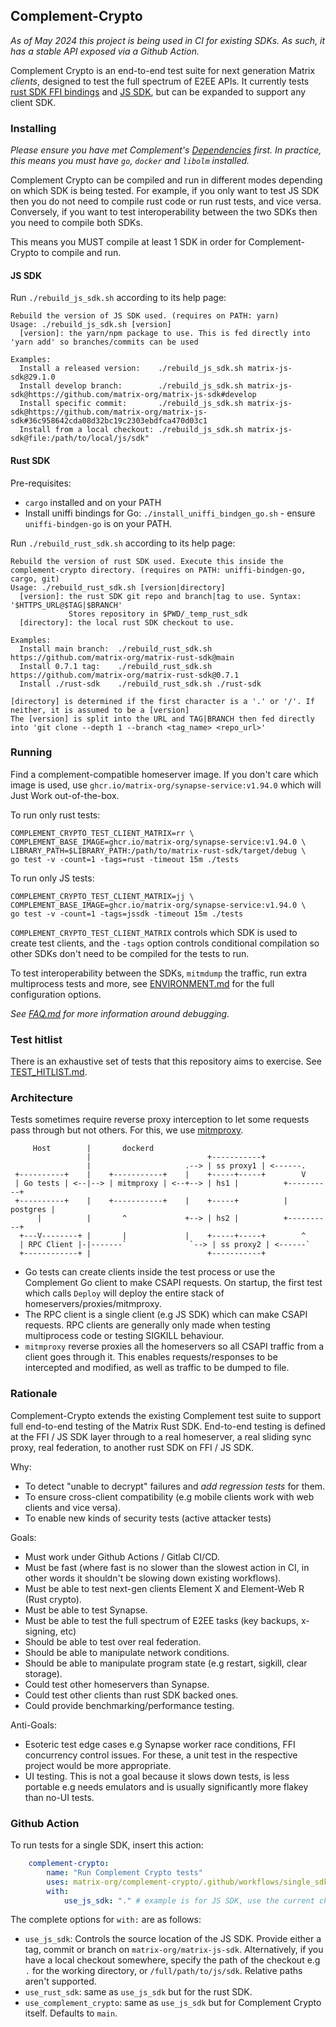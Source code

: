 ## Complement-Crypto
*As of May 2024 this project is being used in CI for existing SDKs. As such, it has a stable API exposed via a Github Action.*

Complement Crypto is an end-to-end test suite for next generation Matrix _clients_, designed to test the full spectrum of E2EE APIs.
It currently tests [rust SDK FFI bindings](https://github.com/matrix-org/matrix-rust-sdk/tree/main/bindings/matrix-sdk-ffi) and
[JS SDK](https://github.com/matrix-org/matrix-js-sdk/), but can be expanded to support any client SDK.

### Installing

*Please ensure you have met Complement's [Dependencies](https://github.com/matrix-org/complement?tab=readme-ov-file#dependencies) first.
In practice, this means you must have `go`, `docker` and `libolm` installed.*

Complement Crypto can be compiled and run in different modes depending on which SDK is being tested. For example, if you only want
to test JS SDK then you do not need to compile rust code or run rust tests, and vice versa. Conversely, if you want to test
interoperability between the two SDKs then you need to compile both SDKs.

This means you MUST compile at least 1 SDK in order for Complement-Crypto to compile and run.

#### JS SDK

Run `./rebuild_js_sdk.sh` according to its help page:
```
Rebuild the version of JS SDK used. (requires on PATH: yarn)
Usage: ./rebuild_js_sdk.sh [version]
  [version]: the yarn/npm package to use. This is fed directly into 'yarn add' so branches/commits can be used

Examples:
  Install a released version:    ./rebuild_js_sdk.sh matrix-js-sdk@29.1.0
  Install develop branch:        ./rebuild_js_sdk.sh matrix-js-sdk@https://github.com/matrix-org/matrix-js-sdk#develop
  Install specific commit:       ./rebuild_js_sdk.sh matrix-js-sdk@https://github.com/matrix-org/matrix-js-sdk#36c958642cda08d32bc19c2303ebdfca470d03c1
  Install from a local checkout: ./rebuild_js_sdk.sh matrix-js-sdk@file:/path/to/local/js/sdk"
```

#### Rust SDK

Pre-requisites:
 - `cargo` installed and on your PATH
 - Install uniffi bindings for Go: `./install_uniffi_bindgen_go.sh` - ensure `uniffi-bindgen-go` is on your PATH.

Run `./rebuild_rust_sdk.sh` according to its help page:
```
Rebuild the version of rust SDK used. Execute this inside the complement-crypto directory. (requires on PATH: uniffi-bindgen-go, cargo, git)
Usage: ./rebuild_rust_sdk.sh [version|directory]
  [version]: the rust SDK git repo and branch|tag to use. Syntax: '$HTTPS_URL@$TAG|$BRANCH'
             Stores repository in $PWD/_temp_rust_sdk
  [directory]: the local rust SDK checkout to use.

Examples:
  Install main branch:  ./rebuild_rust_sdk.sh https://github.com/matrix-org/matrix-rust-sdk@main
  Install 0.7.1 tag:    ./rebuild_rust_sdk.sh https://github.com/matrix-org/matrix-rust-sdk@0.7.1
  Install ./rust-sdk    ./rebuild_rust_sdk.sh ./rust-sdk

[directory] is determined if the first character is a '.' or '/'. If neither, it is assumed to be a [version]
The [version] is split into the URL and TAG|BRANCH then fed directly into 'git clone --depth 1 --branch <tag_name> <repo_url>'
```

### Running

Find a complement-compatible homeserver image. If you don't care which image is used, use `ghcr.io/matrix-org/synapse-service:v1.94.0` 
which will Just Work out-of-the-box.

To run only rust tests:
```
COMPLEMENT_CRYPTO_TEST_CLIENT_MATRIX=rr \
COMPLEMENT_BASE_IMAGE=ghcr.io/matrix-org/synapse-service:v1.94.0 \
LIBRARY_PATH=$LIBRARY_PATH:/path/to/matrix-rust-sdk/target/debug \
go test -v -count=1 -tags=rust -timeout 15m ./tests
```

To run only JS tests:
```
COMPLEMENT_CRYPTO_TEST_CLIENT_MATRIX=jj \
COMPLEMENT_BASE_IMAGE=ghcr.io/matrix-org/synapse-service:v1.94.0 \
go test -v -count=1 -tags=jssdk -timeout 15m ./tests
```

`COMPLEMENT_CRYPTO_TEST_CLIENT_MATRIX` controls which SDK is used to create test clients, and the `-tags` option
controls conditional compilation so other SDKs don't need to be compiled for the tests to run.

To test interoperability between the SDKs, `mitmdump` the traffic, run extra multiprocess tests and more,
see [ENVIRONMENT.md](ENVIRONMENT.md) for the full configuration options.

*See [FAQ.md](FAQ.md) for more information around debugging.*

### Test hitlist
There is an exhaustive set of tests that this repository aims to exercise. See [TEST_HITLIST.md](TEST_HITLIST.md).

### Architecture

Tests sometimes require reverse proxy interception to let some requests pass through but not others. For this, we use [mitmproxy](https://mitmproxy.org/).

```
     Host        |       dockerd           
                 |                          +-----------+      
                 |                     .--> | ss proxy1 | <------.
 +----------+    |    +-----------+    |    +-----+-----+        V
 | Go tests | <--|--> | mitmproxy | <--+--> | hs1 |          +----------+
 +----------+    |    +-----------+    |    +-----+          | postgres |
      |          |       ^             +--> | hs2 |          +----------+
  +---V--------+ |       |             |    +-----+-----+        ^
  | RPC Client |-|-------`              `--> | ss proxy2 | <------`
  +------------+ |                          +-----------+      
```
- Go tests can create clients inside the test process or use the Complement Go client to make CSAPI requests. On startup, the first test which calls `Deploy` will deploy the entire stack of homeservers/proxies/mitmproxy.
- The RPC client is a single client (e.g JS SDK) which can make CSAPI requests. RPC clients are generally only made when testing multiprocess code or testing SIGKILL behaviour.
- `mitmproxy` reverse proxies all the homeservers so all CSAPI traffic from a client goes through it. This enables requests/responses to be intercepted and modified, as well as traffic to be dumped to file.

### Rationale

Complement-Crypto extends the existing Complement test suite to support full end-to-end testing of the Matrix Rust SDK. End-to-end testing is defined at the FFI / JS SDK layer through to a real homeserver, a real sliding sync proxy, real federation, to another rust SDK on FFI / JS SDK.

Why:
- To detect "unable to decrypt" failures and *add regression tests* for them.
- To ensure cross-client compatibility (e.g mobile clients work with web clients and vice versa).
- To enable new kinds of security tests (active attacker tests)

Goals:
- Must work under Github Actions / Gitlab CI/CD.
- Must be fast (where fast is no slower than the slowest action in CI, in other words it shouldn't be slowing down existing workflows).
- Must be able to test next-gen clients Element X and Element-Web R (Rust crypto).
- Must be able to test Synapse.
- Must be able to test the full spectrum of E2EE tasks (key backups, x-signing, etc)
- Should be able to test over real federation.
- Should be able to manipulate network conditions.
- Should be able to manipulate program state (e.g restart, sigkill, clear storage).
- Could test other homeservers than Synapse.
- Could test other clients than rust SDK backed ones.
- Could provide benchmarking/performance testing.

Anti-Goals:
- Esoteric test edge cases e.g Synapse worker race conditions, FFI concurrency control issues. For these, a unit test in the respective project would be more appropriate.
- UI testing. This is not a goal because it slows down tests, is less portable e.g needs emulators and is usually significantly more flakey than no-UI tests.


### Github Action

To run tests for a single SDK, insert this action:

```yaml
    complement-crypto:
        name: "Run Complement Crypto tests"
        uses: matrix-org/complement-crypto/.github/workflows/single_sdk_tests.yml@main
        with:
            use_js_sdk: "." # example is for JS SDK, use the current checkout
```

The complete options for `with:` are as follows:
 - `use_js_sdk`: Controls the source location of the JS SDK. Provide either a tag, commit or branch on `matrix-org/matrix-js-sdk`. Alternatively, if you have a local checkout somewhere, specify the path of the checkout e.g `.` for the working directory, or `/full/path/to/js/sdk`. Relative paths aren't supported.
 - `use_rust_sdk`: same as `use_js_sdk` but for the rust SDK.
 - `use_complement_crypto`: same as `use_js_sdk` but for Complement Crypto itself. Defaults to `main`.
